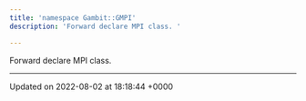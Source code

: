 ```yaml
---
title: 'namespace Gambit::GMPI'
description: 'Forward declare MPI class. '

---
```







Forward declare MPI class. 






-------------------------------

Updated on 2022-08-02 at 18:18:44 +0000
